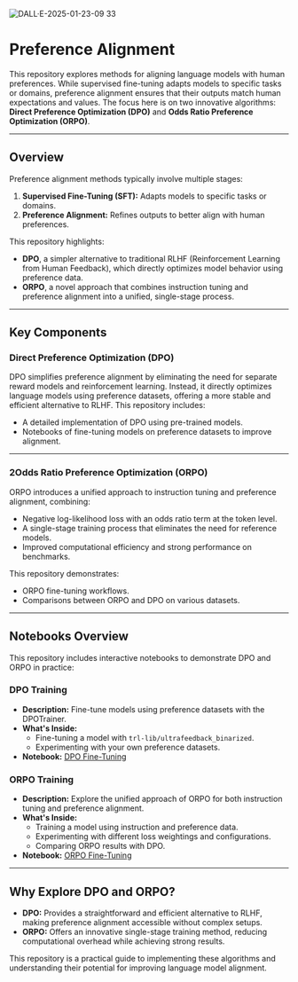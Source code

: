 
![DALL·E-2025-01-23-09 33](https://github.com/user-attachments/assets/41335c7c-1862-40ff-a5dc-4eef8acbbb3b)
# Preference Alignment

This repository explores methods for aligning language models with human preferences. While supervised fine-tuning adapts models to specific tasks or domains, preference alignment ensures that their outputs match human expectations and values. The focus here is on two innovative algorithms: **Direct Preference Optimization (DPO)** and **Odds Ratio Preference Optimization (ORPO)**.

---

## Overview

Preference alignment methods typically involve multiple stages:
1. **Supervised Fine-Tuning (SFT):** Adapts models to specific tasks or domains.
2. **Preference Alignment:** Refines outputs to better align with human preferences.

This repository highlights:
- **DPO**, a simpler alternative to traditional RLHF (Reinforcement Learning from Human Feedback), which directly optimizes model behavior using preference data.
- **ORPO**, a novel approach that combines instruction tuning and preference alignment into a unified, single-stage process.

---

## Key Components

### Direct Preference Optimization (DPO)
DPO simplifies preference alignment by eliminating the need for separate reward models and reinforcement learning. Instead, it directly optimizes language models using preference datasets, offering a more stable and efficient alternative to RLHF. This repository includes:
- A detailed implementation of DPO using pre-trained models.
- Notebooks of fine-tuning models on preference datasets to improve alignment.

---

### 2Odds Ratio Preference Optimization (ORPO)
ORPO introduces a unified approach to instruction tuning and preference alignment, combining:
- Negative log-likelihood loss with an odds ratio term at the token level.
- A single-stage training process that eliminates the need for reference models.
- Improved computational efficiency and strong performance on benchmarks.

This repository demonstrates:
- ORPO fine-tuning workflows.
- Comparisons between ORPO and DPO on various datasets.

---

## Notebooks Overview

This repository includes interactive notebooks to demonstrate DPO and ORPO in practice:

### DPO Training
- **Description:** Fine-tune models using preference datasets with the DPOTrainer.
- **What's Inside:**
  - Fine-tuning a model with `trl-lib/ultrafeedback_binarized`.
  - Experimenting with your own preference datasets.
- **Notebook:** [DPO Fine-Tuning](./notebooks/dpo_finetuning.ipynb)

### ORPO Training
- **Description:** Explore the unified approach of ORPO for both instruction tuning and preference alignment.
- **What's Inside:**
  - Training a model using instruction and preference data.
  - Experimenting with different loss weightings and configurations.
  - Comparing ORPO results with DPO.
- **Notebook:** [ORPO Fine-Tuning](./notebooks/orpo_finetuning.ipynb)

---

## Why Explore DPO and ORPO?

- **DPO:** Provides a straightforward and efficient alternative to RLHF, making preference alignment accessible without complex setups.
- **ORPO:** Offers an innovative single-stage training method, reducing computational overhead while achieving strong results.

This repository is a practical guide to implementing these algorithms and understanding their potential for improving language model alignment.

